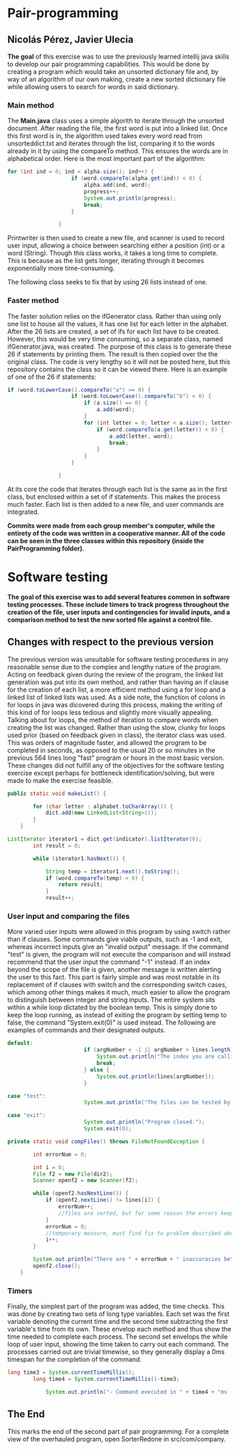 # Pair-programming
## Nicolás Pérez, Javier Ulecia

**The goal** of this exercise was to use the previously learned intellij java skills to develop our pair programming capabilities. This would be done by creating a program which would take an unsorted dictionary file and, by way of an algorithm of our own making, create a new sorted dictionary file while allowing users to search for words in said dictionary.

### Main method
The **Main.java** class uses a simple algorith to iterate through the unsorted document. After reading the file, the first word is put into a linked list. Once this first word is in, the algorithm used takes every word read from unsorteddict.txt and iterates through the list, comparing it to the words already in it by using the compareTo method. This ensures the words are in alphabetical order. Here is the most important part of the algorithm:
```java
for (int ind = 0; ind < alpha.size(); ind++) {
                    if (word.compareTo(alpha.get(ind)) < 0) {
                        alpha.add(ind, word);
                        progress++;
                        System.out.println(progress);
                        break;
                    }

                }
```
Printwriter is then used to create a new file, and scanner is used to record user input, allowing a choice between searching either a position (int) or a word (String). Though this class works, it takes a long time to complete. This is because as the list gets longer, iterating through it becomes exponentially more time-consuming.

The following class seeks to fix that by using 26 lists instead of one.

### Faster method
The faster solution relies on the ifGenerator class. Rather than using only one list to house all the values, it has one list for each letter in the alphabet. After the 26 lists are created, a set of ifs for each list have to be created. However, this would be very time consuming, so a separate class, named ifGenerator.java, was created. The purpose of this class is to generate these 26 if statements by printing them. The result is then copied over the the original class. The code is very lengthy so it will not be posted here, but this repository contains the class so it can be viewed there. Here is an example of one of the 26 if statements:
```java
if (word.toLowerCase().compareTo("a") >= 0) {
                    if (word.toLowerCase().compareTo("b") < 0) {
                        if (a.size() == 0) {
                            a.add(word);
                        }
                        for (int letter = 0; letter < a.size(); letter++) {
                            if (word.compareTo(a.get(letter)) < 0) {
                                a.add(letter, word);
                                break;
                            }
                        }
                    }

                }
```
At its core the code that iterates through each list is the same as in the first class, but enclosed within a set of if statements. This makes the process much faster. Each list is then added to a new file, and user commands are integrated.

**Commits were made from each group member's computer, while the entirety of the code was written in a cooperative manner. All of the code can be seen in the three classes within this repository (inside the PairProgramming folder).**

# Software testing

**The goal of this exercise was to add several features common in software testing processes. These include timers to track progress throughout the creation of the file, user inputs and contingencies for invalid inputs, and a comparison method to test the new sorted file against a control file.**

## Changes with respect to the previous version
The previous version was unsuitable for software testing procedures in any reasonable sense due to the complex and lengthy nature of the program. Acting on feedback given during the review of the program, the linked list generation was put into its own method, and rather than having an if clause for the creation of each list, a more efficient method using a for loop and a linked list of linked lists was used. As a side note, the function of colons in for loops in java was dicovered during this process, making the writing of this kind of for loops less tedious and slightly more visually appealing. Talking about for loops, the method of iteration to compare words when creating the list was changed. Rather than using the slow, clunky for loops used prior (based on feedback given in class), the iterator class was used. This was orders of magnitude faster, and allowed the program to be completed in seconds, as opposed to the usual 20 or so minutes in the previous 564 lines long "fast" program or hours in the most basic version. These changes did not fulfill any of the objectives for the software testing exercise except perhaps for bottleneck identification/solving, but were made to make the exercise feasible.
```java
public static void makeList() {

        for (char letter : alphabet.toCharArray()) {
            dict.add(new LinkedList<String>());
        }
    }
```

```java
ListIterator iterator1 = dict.get(indicator).listIterator(0);
        int result = 0;

        while (iterator1.hasNext()) {

            String temp = iterator1.next().toString();
            if (word.compareTo(temp) < 0) {
                return result;
            }
            result++;
```

### User input and comparing the files
More varied user inputs were allowed in this program by using switch rather than if clauses. Some commands give viable outputs, such as -1 and exit, whereas incorrect inputs give an "invalid output" message. If the command "test" is given, the program will not execute the comparison and will instead recommend that the user input the command "-1" instead. If an index beyond the scope of the file is given, another message is written alerting the user to this fact. This part is fairly simple and was most notable in its replacement of if clauses with switch and the corresponding switch cases, which among other things makes it much, much easier to allow the program to distinguish between integer and string inputs. The entire system sits within a while loop dictated by the boolean temp. This is simply done to keep the loop running, as instead of exiting the program by setting temp to false, the command "System.exit(0)" is used instead. The following are examples of commands and their designated outputs.

```java
default:
                        if (argNumber < -1 || argNumber > lines.length) {
                            System.out.println("The index you are calling for is outside of the file's scope.");
                            break;
                        } else {
                            System.out.println(lines[argNumber]);
                        }
```

```java
case "test":
                        System.out.println("The files can be tested by inputting \"-1\" into the console.");
```

```java
case "exit":
                        System.out.println("Program closed.");
                        System.exit(0);
```

```java
private static void compFiles() throws FileNotFoundException {

        int errorNum = 0;

        int i = 0;
        File f2 = new File(dir2);
        Scanner openf2 = new Scanner(f2);

        while (openf2.hasNextLine()) {
            if (openf2.nextLine() != lines[i]) {
                errorNum++;
                //files are sorted, but for some reason the errors keep getting added
            }
            errorNum = 0;
            //temporary measure, must find fix to problem described above
            i++;
        }

        System.out.println("There are " + errorNum + " inaccuracies between the files.");
        openf2.close();
    }
```

### Timers
Finally, the simplest part of the program was added, the time checks. This was done by creating two sets of long type variables. Each set was the first variable denoting the current time and the second time subtracting the first variable's time from its own. These envelop each method and thus show the time needed to complete each process. The second set envelops the while loop of user input, showing the time taken to carry out each command. The processes carried out are trivial timewise, so they generally display a 0ms timespan for the completion of the command.

```java
long time3 = System.currentTimeMillis();
        long time4 = System.currentTimeMillis()-time3;
```
```java
            System.out.println("- Command executed in " + time4 + "ms -");
```

## The End
This marks the end of the second part of pair programming. For a complete view of the overhauled program, open SorterRedone in src/com/company.
